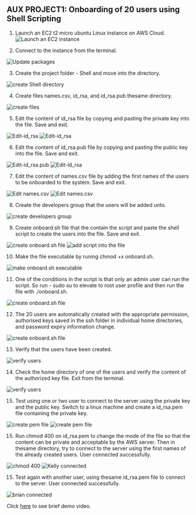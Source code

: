         
## AUX PROJECT1: Onboarding of 20 users using Shell Scripting

1. Launch an EC2 t2 micro ubuntu Linux instance on AWS Cloud.
![Launch an EC2 instance](./images/ec2-instance.jpg)

2. Connect to the instance from the terminal.

![Update packages](./images/connect-2-ec2.jpg)

3. Create the project folder - Shell and move into the directory.

![create Shell directory](./images/create-Shell-directory.jpg)


4. Create files names.csv, id_rsa, and id_rsa.pub thesame directory.

![create files](./images/create-files.jpg)

5. Edit the content of id_rsa file by copying and pasting the private key into the file. Save and exit.

![Edit-id_rsa](./images/edit-id_rsa.jpg)
![Edit-id_rsa](./images/edit-id_rsa2.jpg)

6. Edit the content of id_rsa.pub file by copying and pasting the public key into the file. Save and exit.

![Edit-id_rsa.pub](./images/edit-id_rsa.pub.jpg)
![Edit-id_rsa](./images/edit-id_rsa.pub2.jpg)

7. Edit the content of names.csv file by adding the first names of the users to be onboarded to the system. Save and exit.

![Edit names.csv](./images/edit-names.csv.jpg)
![Edit names.csv](./images/edit-names.csv2.jpg)

8. Create the developers group that the users will be added unto.

![create developers group](./images/add-group.jpg)

9. Create onboard.sh file that the contain the script and paste the shell script to create the users into the file. Save and exit.

![create onboard.sh file](./images/create-script.jpg)
![add script into the file](./images/create-script2.jpg)

10. Make the file executable by runing chmod +x onboard.sh.

![make onboard.sh executable](./images/make-onboard.sh-exec.jpg)

11. One of the conditions in the script is that only an admin user can run the script. So run - sudo su to elevate to root user profile and then run the file with ./onboard.sh. 

![create onboard.sh file](./images/run-onboard.sh.jpg)

12. The 20 users are automatically created with the appropriate permission, authorised keys saved in the ssh folder in individual home directories, and password expiry information change.

![create onboard.sh file](./images/users-created.jpg)

13. Verify that the users have been created.

![verify users](./images/users-created2.jpg)

14. Check the home directory of one of the users and verify the content of the authorized key file. Exit from the terminal.

![verify users](./images/kelly-home.jpg)

15. Test using one or two user to connect to the server using the private key and the public key. Switch to a linux machine and create a id_rsa.pem file containing the private key.

![create pem file](./images/create-id_rsa.pem.jpg)
![create pem file](./images/create-id_rsa.pem2.jpg)

15. Run chmod 400 on id_rsa.pem to change the mode of the file so that the content can be private and acceptable by the AWS server. Then in thesame directory, try to connect to the server using the first names of the already created users. User connected successfully.

![chmod 400](./images/chmod-400.jpg)
![Kelly connected](./images/kelly-connected.jpg)

15. Test again with another user, using thesame id_rsa.pem file to connect to the server. User connected successfully.

![brian connected](./images/brian-connected.jpg)

Click [here](https://drive.google.com/file/d/1mFpA3QbcExKJv6KX2fYoyBhnueBYbOoN/view) to see brief demo video.